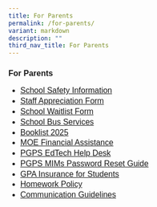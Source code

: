 ```yaml
---
title: For Parents
permalink: /for-parents/
variant: markdown
description: ""
third_nav_title: For Parents
---
```

<h2 style="line-height:1.3; font-size:16px; font-family:Arial; text-align:justify; font-weight:bold">For Parents</h2>
<ul>
    <li><a style="line-height:1.3; font-size:16px; font-family:Arial; text-align:justify;" target="_blank" href="https://www.punggolgreenpri.moe.edu.sg/school-safety-information">School Safety Information</a></li>
    <li><a style="line-height:1.3; font-size:16px; font-family:Arial; text-align:justify;" target="_blank" href="https://www.punggolgreenpri.moe.edu.sg/staff-appreciation-form">Staff Appreciation Form</a></li>
    <li><a style="line-height:1.3; font-size:16px; font-family:Arial; text-align:justify;" target="_blank" href="https://www.punggolgreenpri.moe.edu.sg/school-waitlist-form">School Waitlist Form</a></li>
    <li><a style="line-height:1.3; font-size:16px; font-family:Arial; text-align:justify;" target="_blank" href="https://www.punggolgreenpri.moe.edu.sg/school-bus-services">School Bus Services</a></li>
    <li><a style="line-height:1.3; font-size:16px; font-family:Arial; text-align:justify;" target="_blank" href="https://www.punggolgreenpri.moe.edu.sg/booklist-2025">Booklist 2025</a></li>
    <li><a style="line-height:1.3; font-size:16px; font-family:Arial; text-align:justify;" target="_blank" href="https://www.punggolgreenpri.moe.edu.sg/moe-financial-assistance">MOE Financial Assistance</a></li>
    <li><a style="line-height:1.3; font-size:16px; font-family:Arial; text-align:justify;" target="_blank" href="https://go.gov.sg/pgps-edtech-helpdesk">PGPS EdTech Help Desk</a></li>
    <li><a style="line-height:1.3; font-size:16px; font-family:Arial; text-align:justify;" target="_blank" href="https://www.punggolgreenpri.moe.edu.sg/MIMsPasswordReset2025Guide.pdf">PGPS MIMs Password Reset Guide</a></li>
    <li><a style="line-height:1.3; font-size:16px; font-family:Arial; text-align:justify;" target="_blank" href="https://www.punggolgreenpri.moe.edu.sg/gpa-insurance-for-students">GPA Insurance for Students</a></li>
    <li><a style="line-height:1.3; font-size:16px; font-family:Arial; text-align:justify;" target="_blank" href="https://www.punggolgreenpri.moe.edu.sg/homework-policy">Homework Policy</a></li>
    <li><a style="line-height:1.3; font-size:16px; font-family:Arial; text-align:justify;" target="_blank" href="https://www.punggolgreenpri.moe.edu.sg/commnication-guidelines">Communication Guidelines</a></li>
</ul>